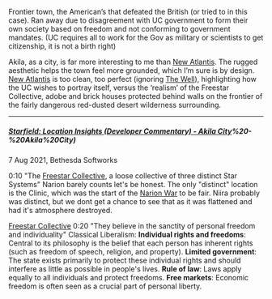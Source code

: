 Frontier town, the American’s that defeated the British (or tried to in this case). Ran away due to disagreement with UC government to form their own society based on freedom and not conforming to government mandates. (UC requires all to work for the Gov as military or scientists to get citizenship, it is not a birth right)

Akila, as a city, is far more interesting to me than [New Atlantis](New%20Atlantis.md). The rugged aesthetic helps the town feel more grounded, which I’m sure is by design. [New Atlantis](New%20Atlantis.md) is too clean, too perfect (ignoring [The Well](The%20Well.md)), highlighting how the UC wishes to portray itself, versus the ‘realism’ of the Freestar Collective, adobe and brick houses protected behind walls on the frontier of the fairly dangerous red-dusted desert wilderness surrounding.

---
##### [Starfield: Location Insights (Developer Commentary) - Akila City](Developer%20Commentary)%20-%20Akila%20City)
7 Aug 2021, Bethesda Softworks


0:10 "The [Freestar Collective](Freestar%20Collective.md), a loose collective of three distinct Star Systems"
	Narion barely counts let's be honest. The only "distinct" location is the Clinic, which was the start of the [Narion War](History.md) to be fair.
		Niira probably was distinct, but we dont get a chance to see that as it was flattened and had it's atmosphere destroyed.

[Freestar Collective](Freestar%20Collective.md)
0:20 "They believe in the sanctity of personal freedom and individuality"
	Classical Liberalism:
	**Individual rights and freedoms**: Central to its philosophy is the belief that each person has inherent rights (such as freedom of speech, religion, and property).
	**Limited government**: The state exists primarily to protect these individual rights and should interfere as little as possible in people's lives.
	**Rule of law**: Laws apply equally to all individuals and protect freedoms.
	**Free markets**: Economic freedom is often seen as a crucial part of personal liberty.